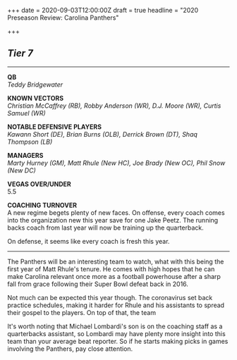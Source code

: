 +++
date = 2020-09-03T12:00:00Z
draft = true
headline = "2020 Preseason Review: Carolina Panthers"

+++
## _Tier 7_

***

**QB**  
_Teddy Bridgewater_

**KNOWN VECTORS**  
_Christian McCaffrey (RB), Robby Anderson (WR), D.J. Moore (WR), Curtis Samuel (WR)_

**NOTABLE DEFENSIVE PLAYERS**  
_Kawann Short (DE), Brian Burns (OLB), Derrick Brown (DT), Shaq Thompson (LB)_

**MANAGERS**  
_Marty Hurney (GM), Matt Rhule (New HC), Joe Brady (New OC), Phil Snow (New DC)_

**VEGAS OVER/UNDER**  
5\.5

**COACHING TURNOVER**  
A new regime begets plenty of new faces. On offense, every coach comes into the organization new this year save for one Jake Peetz. The running backs coach from last year will now be training up the quarterback.

On defense, it seems like every coach is fresh this year.

***

The Panthers will be an interesting team to watch, what with this being the first year of Matt Rhule's tenure. He comes with high hopes that he can make Carolina relevant once more as a football powerhouse after a sharp fall from grace following their Super Bowl defeat back in 2016.

Not much can be expected this year though. The coronavirus set back practice schedules, making it harder for Rhule and his assistants to spread their gospel to the players. On top of that, the team 

It's worth noting that Michael Lombardi's son is on the coaching staff as a quarterbacks assistant, so Lombardi may have plenty more insight into this team than your average beat reporter. So if he starts making picks in games involving the Panthers, pay close attention.